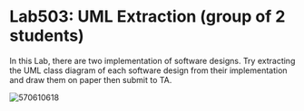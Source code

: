 ﻿# Lab503: UML Extraction (group of 2 students)

In this Lab, there are two implementation of software designs.
Try extracting the UML class diagram of each software design 
from their implementation and draw them on paper then submit to TA.


![570610618](http://www.mx7.com/i/672/xdWL8O.jpg)
